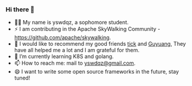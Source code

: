 ### Hi there 👋

- 👨‍🎓 My name is yswdqz, a sophomore student.
- ⚡ I am contributing in the Apache SkyWalking Community - https://github.com/apache/skywalking.
- 🏹 I would like to recommend my good friends [tick](https://github.com/TickHeart) and [Guyuang](https://github.com/Guyuang), They have all helped me a lot and I am grateful for them.
- 🌱 I’m currently learning K8S and golang.
- 📫 How to reach me: mail to yswdqz@gmail.com.
- 😄 I want to write some open source frameworks in the future, stay tuned!
